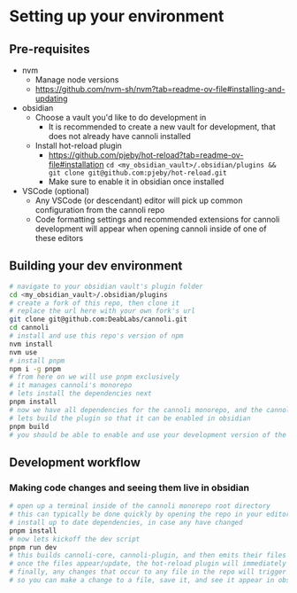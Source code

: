 # Setting up your environment

## Pre-requisites

- nvm
  - Manage node versions
  - <https://github.com/nvm-sh/nvm?tab=readme-ov-file#installing-and-updating>
- obsidian
  - Choose a vault you'd like to do development in
    - It is recommended to create a new vault for development, that does not already have cannoli installed
  - Install hot-reload plugin
    - <https://github.com/pjeby/hot-reload?tab=readme-ov-file#installation>
          `cd <my_obsidian_vault>/.obsidian/plugins && git clone git@github.com:pjeby/hot-reload.git`
    - Make sure to enable it in obsidian once installed
- VSCode (optional)
  - Any VSCode (or descendant) editor will pick up common configuration from the cannoli repo
  - Code formatting settings and recommended extensions for cannoli development will appear when opening cannoli inside of one of these editors

## Building your dev environment

```bash
# navigate to your obsidian vault's plugin folder
cd <my_obsidian_vault>/.obsidian/plugins
# create a fork of this repo, then clone it
# replace the url here with your own fork's url
git clone git@github.com:DeabLabs/cannoli.git
cd cannoli
# install and use this repo's version of npm
nvm install
nvm use
# install pnpm
npm i -g pnpm
# from here on we will use pnpm exclusively
# it manages cannoli's monorepo
# lets install the dependencies next
pnpm install
# now we have all dependencies for the cannoli monorepo, and the cannoli-core and cannoli-plugin packages
# lets build the plugin so that it can be enabled in obsidian
pnpm build
# you should be able to enable and use your development version of the plugin in obsidian now!
```

## Development workflow

### Making code changes and seeing them live in obsidian

```bash
# open up a terminal inside of the cannoli monorepo root directory
# this can typically be done quickly by opening the repo in your editor and then opening a terminal
# install up to date dependencies, in case any have changed
pnpm install
# now lets kickoff the dev script
pnpm run dev
# this builds cannoli-core, cannoli-plugin, and then emits their files in the root of the monorepo
# once the files appear/update, the hot-reload plugin will immediately refresh the cannoli plugin within obsidian
# finally, any changes that occur to any file in the repo will trigger an automatic rebuild as long as the dev command continues to run
# so you can make a change to a file, save it, and see it appear in obsidian in typically less than one second
```
